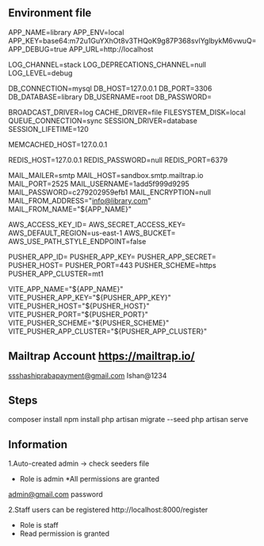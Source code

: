 Environment file
-------------------

APP_NAME=library
APP_ENV=local
APP_KEY=base64:m72u1GuYXhOt8v3THQoK9g87P368svlYglbykM6vwuQ=
APP_DEBUG=true
APP_URL=http://localhost

LOG_CHANNEL=stack
LOG_DEPRECATIONS_CHANNEL=null
LOG_LEVEL=debug

DB_CONNECTION=mysql
DB_HOST=127.0.0.1
DB_PORT=3306
DB_DATABASE=library
DB_USERNAME=root
DB_PASSWORD=

BROADCAST_DRIVER=log
CACHE_DRIVER=file
FILESYSTEM_DISK=local
QUEUE_CONNECTION=sync
SESSION_DRIVER=database
SESSION_LIFETIME=120

MEMCACHED_HOST=127.0.0.1

REDIS_HOST=127.0.0.1
REDIS_PASSWORD=null
REDIS_PORT=6379

MAIL_MAILER=smtp
MAIL_HOST=sandbox.smtp.mailtrap.io
MAIL_PORT=2525
MAIL_USERNAME=1add5f999d9295
MAIL_PASSWORD=c279202959efb1
MAIL_ENCRYPTION=null
MAIL_FROM_ADDRESS="info@library.com"
MAIL_FROM_NAME="${APP_NAME}"

AWS_ACCESS_KEY_ID=
AWS_SECRET_ACCESS_KEY=
AWS_DEFAULT_REGION=us-east-1
AWS_BUCKET=
AWS_USE_PATH_STYLE_ENDPOINT=false

PUSHER_APP_ID=
PUSHER_APP_KEY=
PUSHER_APP_SECRET=
PUSHER_HOST=
PUSHER_PORT=443
PUSHER_SCHEME=https
PUSHER_APP_CLUSTER=mt1

VITE_APP_NAME="${APP_NAME}"
VITE_PUSHER_APP_KEY="${PUSHER_APP_KEY}"
VITE_PUSHER_HOST="${PUSHER_HOST}"
VITE_PUSHER_PORT="${PUSHER_PORT}"
VITE_PUSHER_SCHEME="${PUSHER_SCHEME}"
VITE_PUSHER_APP_CLUSTER="${PUSHER_APP_CLUSTER}"



Mailtrap Account
https://mailtrap.io/
----------------------------
ssshashiprabapayment@gmail.com
Ishan@1234


Steps
-----------
composer install
npm install
php artisan migrate --seed
php artisan serve


Information
-------------
1.Auto-created admin -> check seeders file
* Role is admin
*All permissions are granted

admin@gmail.com
password

2.Staff users can be registered
http://localhost:8000/register
* Role is staff
* Read  permission is granted



